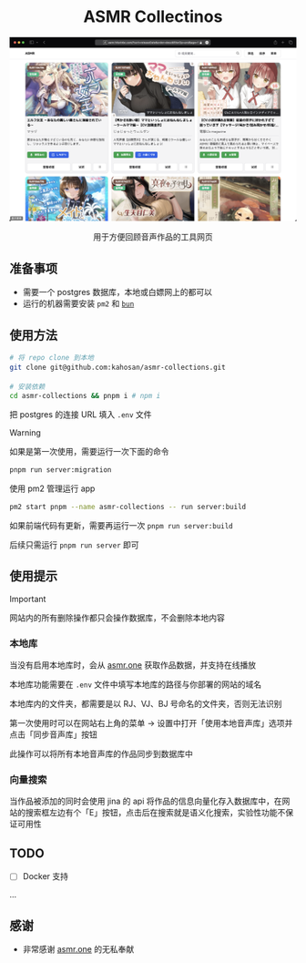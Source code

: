 <h1 align="center">ASMR Collectinos</h1>

<picture>
  <source media="(prefers-color-scheme: dark)" srcset=".github/image/dark.png">
  <img alt="normal" src=".github/image/light.png">
</picture>

<p align="center">用于方便回顾音声作品的工具网页</p>

## 准备事项

- 需要一个 postgres 数据库，本地或白嫖网上的都可以
- 运行的机器需要安装 `pm2` 和 [`bun`](https://bun.sh/docs/installation)

## 使用方法

```bash
# 将 repo clone 到本地
git clone git@github.com:kahosan/asmr-collections.git

# 安装依赖
cd asmr-collections && pnpm i # npm i
```

把 postgres 的连接 URL 填入 `.env` 文件

> [!WARNING]
> 如果是第一次使用，需要运行一次下面的命令

```bash
pnpm run server:migration
```

使用 pm2 管理运行 app

```bash
pm2 start pnpm --name asmr-collections -- run server:build
```

如果前端代码有更新，需要再运行一次 `pnpm run server:build`

后续只需运行 `pnpm run server` 即可

## 使用提示

> [!IMPORTANT]
> 网站内的所有删除操作都只会操作数据库，不会删除本地内容

### 本地库

当没有启用本地库时，会从 [asmr.one](https://asmr.one) 获取作品数据，并支持在线播放

本地库功能需要在 `.env` 文件中填写本地库的路径与你部署的网站的域名

本地库内的文件夹，都需要是以 RJ、VJ、BJ 号命名的文件夹，否则无法识别

第一次使用时可以在网站右上角的菜单 -> 设置中打开「使用本地音声库」选项并点击「同步音声库」按钮

此操作可以将所有本地音声库的作品同步到数据库中

### 向量搜索

当作品被添加的同时会使用 jina 的 api 将作品的信息向量化存入数据库中，在网站的搜索框左边有个「E」按钮，点击后在搜索就是语义化搜索，实验性功能不保证可用性

## TODO

- [ ] Docker 支持

...

## 感谢

- 非常感谢 [asmr.one](https://asmr.one) 的无私奉献